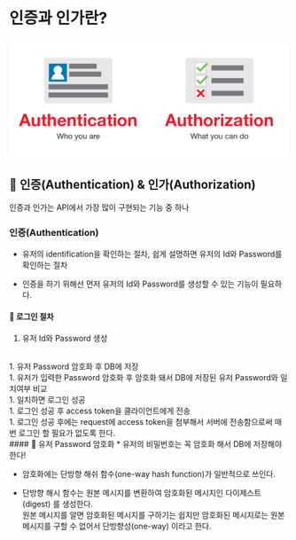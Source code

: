 # 인증과 인가란?
<div align="center">
    <img src="auth.png">
</div>

## 🍎 인증(Authentication) & 인가(Authorization)
인증과 인가는 API에서 가장 많이 구현되는 기능 중 하나

### 인증(Authentication)

* 유저의 identification을 확인하는 절차, 쉽게 설명하면 유저의 Id와 Password를 확인하는 절차

* 인증을 하기 위해선 먼저 유저의 Id와 Password를 생성할 수 있는 기능이 필요하다.

#### 📍 로그인 절차
1. 유저 Id와 Password 생성
<br>
1. 유저 Password 암호화 후 DB에 저장
<br>
1. 유저가 입력한 Password 암호화 후 암호화 돼서 DB에 저장된 유저 Password와 일치여부 비교
<br>
1. 일치하면 로그인 성공
<br>
1. 로그인 성공 후 access token을 클라이언트에게 전송
<br>
1. 로그인 성공 후에는 request에 access token을 첨부해서 서버에 전송함으로써 매번 로그인 할 필요가 없도록 한다.
<br>
#### 📍 유저 Password 암호화
* 유저의 비밀번호는 꼭 암호화 해서 DB에 저장해야 한다!

* 암호화에는 단방향 해쉬 함수(one-way hash function)가 일반적으로 쓰인다.

* 단방향 해시 함수는 원본 메시지를 변환하여 암호화된 메시지인 다이제스트(digest) 를 생성한다.<br>원본 메시지를 알면 암호화된 메시지를 구하기는 쉽지만 암호화된 메시지로는 원본 메시지를 구할 수 없어서 단방향성(one-way) 이라고 한다.